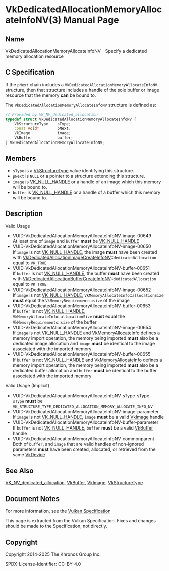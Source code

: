 # VkDedicatedAllocationMemoryAllocateInfoNV(3) Manual Page

## Name

VkDedicatedAllocationMemoryAllocateInfoNV - Specify a dedicated memory allocation resource



## [](#_c_specification)C Specification

If the `pNext` chain includes a `VkDedicatedAllocationMemoryAllocateInfoNV` structure, then that structure includes a handle of the sole buffer or image resource that the memory **can** be bound to.

The `VkDedicatedAllocationMemoryAllocateInfoNV` structure is defined as:

```c++
// Provided by VK_NV_dedicated_allocation
typedef struct VkDedicatedAllocationMemoryAllocateInfoNV {
    VkStructureType    sType;
    const void*        pNext;
    VkImage            image;
    VkBuffer           buffer;
} VkDedicatedAllocationMemoryAllocateInfoNV;
```

## [](#_members)Members

- `sType` is a [VkStructureType](https://registry.khronos.org/vulkan/specs/latest/man/html/VkStructureType.html) value identifying this structure.
- `pNext` is `NULL` or a pointer to a structure extending this structure.
- `image` is [VK\_NULL\_HANDLE](https://registry.khronos.org/vulkan/specs/latest/man/html/VK_NULL_HANDLE.html) or a handle of an image which this memory will be bound to.
- `buffer` is [VK\_NULL\_HANDLE](https://registry.khronos.org/vulkan/specs/latest/man/html/VK_NULL_HANDLE.html) or a handle of a buffer which this memory will be bound to.

## [](#_description)Description

Valid Usage

- [](#VUID-VkDedicatedAllocationMemoryAllocateInfoNV-image-00649)VUID-VkDedicatedAllocationMemoryAllocateInfoNV-image-00649  
  At least one of `image` and `buffer` **must** be [VK\_NULL\_HANDLE](https://registry.khronos.org/vulkan/specs/latest/man/html/VK_NULL_HANDLE.html)
- [](#VUID-VkDedicatedAllocationMemoryAllocateInfoNV-image-00650)VUID-VkDedicatedAllocationMemoryAllocateInfoNV-image-00650  
  If `image` is not [VK\_NULL\_HANDLE](https://registry.khronos.org/vulkan/specs/latest/man/html/VK_NULL_HANDLE.html), the image **must** have been created with [VkDedicatedAllocationImageCreateInfoNV](https://registry.khronos.org/vulkan/specs/latest/man/html/VkDedicatedAllocationImageCreateInfoNV.html)::`dedicatedAllocation` equal to `VK_TRUE`
- [](#VUID-VkDedicatedAllocationMemoryAllocateInfoNV-buffer-00651)VUID-VkDedicatedAllocationMemoryAllocateInfoNV-buffer-00651  
  If `buffer` is not [VK\_NULL\_HANDLE](https://registry.khronos.org/vulkan/specs/latest/man/html/VK_NULL_HANDLE.html), the buffer **must** have been created with [VkDedicatedAllocationBufferCreateInfoNV](https://registry.khronos.org/vulkan/specs/latest/man/html/VkDedicatedAllocationBufferCreateInfoNV.html)::`dedicatedAllocation` equal to `VK_TRUE`
- [](#VUID-VkDedicatedAllocationMemoryAllocateInfoNV-image-00652)VUID-VkDedicatedAllocationMemoryAllocateInfoNV-image-00652  
  If `image` is not [VK\_NULL\_HANDLE](https://registry.khronos.org/vulkan/specs/latest/man/html/VK_NULL_HANDLE.html), `VkMemoryAllocateInfo`::`allocationSize` **must** equal the `VkMemoryRequirements`::`size` of the image
- [](#VUID-VkDedicatedAllocationMemoryAllocateInfoNV-buffer-00653)VUID-VkDedicatedAllocationMemoryAllocateInfoNV-buffer-00653  
  If `buffer` is not [VK\_NULL\_HANDLE](https://registry.khronos.org/vulkan/specs/latest/man/html/VK_NULL_HANDLE.html), `VkMemoryAllocateInfo`::`allocationSize` **must** equal the `VkMemoryRequirements`::`size` of the buffer
- [](#VUID-VkDedicatedAllocationMemoryAllocateInfoNV-image-00654)VUID-VkDedicatedAllocationMemoryAllocateInfoNV-image-00654  
  If `image` is not [VK\_NULL\_HANDLE](https://registry.khronos.org/vulkan/specs/latest/man/html/VK_NULL_HANDLE.html) and [VkMemoryAllocateInfo](https://registry.khronos.org/vulkan/specs/latest/man/html/VkMemoryAllocateInfo.html) defines a memory import operation, the memory being imported **must** also be a dedicated image allocation and `image` **must** be identical to the image associated with the imported memory
- [](#VUID-VkDedicatedAllocationMemoryAllocateInfoNV-buffer-00655)VUID-VkDedicatedAllocationMemoryAllocateInfoNV-buffer-00655  
  If `buffer` is not [VK\_NULL\_HANDLE](https://registry.khronos.org/vulkan/specs/latest/man/html/VK_NULL_HANDLE.html) and [VkMemoryAllocateInfo](https://registry.khronos.org/vulkan/specs/latest/man/html/VkMemoryAllocateInfo.html) defines a memory import operation, the memory being imported **must** also be a dedicated buffer allocation and `buffer` **must** be identical to the buffer associated with the imported memory

Valid Usage (Implicit)

- [](#VUID-VkDedicatedAllocationMemoryAllocateInfoNV-sType-sType)VUID-VkDedicatedAllocationMemoryAllocateInfoNV-sType-sType  
  `sType` **must** be `VK_STRUCTURE_TYPE_DEDICATED_ALLOCATION_MEMORY_ALLOCATE_INFO_NV`
- [](#VUID-VkDedicatedAllocationMemoryAllocateInfoNV-image-parameter)VUID-VkDedicatedAllocationMemoryAllocateInfoNV-image-parameter  
  If `image` is not [VK\_NULL\_HANDLE](https://registry.khronos.org/vulkan/specs/latest/man/html/VK_NULL_HANDLE.html), `image` **must** be a valid [VkImage](https://registry.khronos.org/vulkan/specs/latest/man/html/VkImage.html) handle
- [](#VUID-VkDedicatedAllocationMemoryAllocateInfoNV-buffer-parameter)VUID-VkDedicatedAllocationMemoryAllocateInfoNV-buffer-parameter  
  If `buffer` is not [VK\_NULL\_HANDLE](https://registry.khronos.org/vulkan/specs/latest/man/html/VK_NULL_HANDLE.html), `buffer` **must** be a valid [VkBuffer](https://registry.khronos.org/vulkan/specs/latest/man/html/VkBuffer.html) handle
- [](#VUID-VkDedicatedAllocationMemoryAllocateInfoNV-commonparent)VUID-VkDedicatedAllocationMemoryAllocateInfoNV-commonparent  
  Both of `buffer`, and `image` that are valid handles of non-ignored parameters **must** have been created, allocated, or retrieved from the same [VkDevice](https://registry.khronos.org/vulkan/specs/latest/man/html/VkDevice.html)

## [](#_see_also)See Also

[VK\_NV\_dedicated\_allocation](https://registry.khronos.org/vulkan/specs/latest/man/html/VK_NV_dedicated_allocation.html), [VkBuffer](https://registry.khronos.org/vulkan/specs/latest/man/html/VkBuffer.html), [VkImage](https://registry.khronos.org/vulkan/specs/latest/man/html/VkImage.html), [VkStructureType](https://registry.khronos.org/vulkan/specs/latest/man/html/VkStructureType.html)

## [](#_document_notes)Document Notes

For more information, see the [Vulkan Specification](https://registry.khronos.org/vulkan/specs/latest/html/vkspec.html#VkDedicatedAllocationMemoryAllocateInfoNV)

This page is extracted from the Vulkan Specification. Fixes and changes should be made to the Specification, not directly.

## [](#_copyright)Copyright

Copyright 2014-2025 The Khronos Group Inc.

SPDX-License-Identifier: CC-BY-4.0